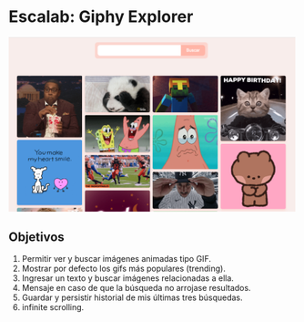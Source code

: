 # Escalab: Giphy Explorer

![Simple buscador de gif](./assets/img/simpleBuscadorGif.png)

## Objetivos

1. Permitir ver y buscar imágenes animadas tipo GIF.
2. Mostrar por defecto los gifs más populares (trending).
3. Ingresar un texto y buscar imágenes relacionadas a ella.
4. Mensaje en caso de que la búsqueda no arrojase resultados.
5. Guardar y persistir historial de mis últimas tres búsquedas.
6. infinite scrolling.


